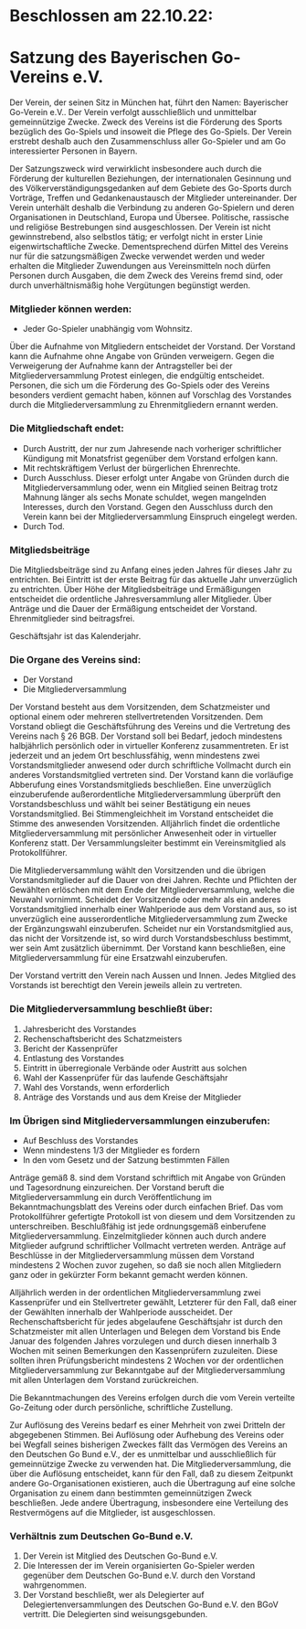 # Beschlossen am 22.10.22:
# Satzung des Bayerischen Go-Vereins e.V.

Der Verein, der seinen Sitz in München hat, führt den Namen: Bayerischer Go-Verein e.V..
Der Verein verfolgt ausschließlich und unmittelbar gemeinnützige Zwecke. Zweck des Vereins ist die Förderung des Sports bezüglich des Go-Spiels und insoweit die Pflege des Go-Spiels. Der Verein erstrebt deshalb auch den Zusammenschluss aller Go-Spieler und am Go interessierter Personen in Bayern.

Der Satzungszweck wird verwirklicht insbesondere auch durch die Förderung der kulturellen Beziehungen, der internationalen Gesinnung und des Völkerverständigungsgedanken auf dem Gebiete des Go-Sports durch Vorträge, Treffen und Gedankenaustausch der Mitglieder untereinander. Der Verein unterhält deshalb die Verbindung zu anderen Go-Spielern und deren Organisationen in Deutschland, Europa und Übersee. Politische, rassische und religiöse Bestrebungen sind ausgeschlossen. Der Verein ist nicht gewinnstrebend, also selbstlos tätig; er verfolgt nicht in erster Linie eigenwirtschaftliche Zwecke. Dementsprechend dürfen Mittel des Vereins nur für die satzungsmäßigen Zwecke verwendet werden und weder erhalten die Mitglieder Zuwendungen aus Vereinsmitteln noch dürfen Personen durch Ausgaben, die dem Zweck des Vereins fremd sind, oder durch unverhältnismäßig hohe Vergütungen begünstigt werden.

### Mitglieder können werden:

* Jeder Go-Spieler unabhängig vom Wohnsitz.

Über die Aufnahme von Mitgliedern entscheidet der Vorstand. Der Vorstand kann die Aufnahme ohne Angabe von Gründen verweigern. Gegen die Verweigerung der Aufnahme kann der Antragsteller bei der Mitgliederversammlung Protest einlegen, die endgültig entscheidet.
Personen, die sich um die Förderung des Go-Spiels oder des Vereins besonders verdient gemacht haben, können auf Vorschlag des Vorstandes durch die Mitgliederversammlung zu Ehrenmitgliedern ernannt werden.

### Die Mitgliedschaft endet:

* Durch Austritt, der nur zum Jahresende nach vorheriger schriftlicher Kündigung mit Monatsfrist gegenüber dem Vorstand erfolgen kann.
* Mit rechtskräftigem Verlust der bürgerlichen Ehrenrechte.
* Durch Ausschluss. Dieser erfolgt unter Angabe von Gründen durch die Mitgliederversammlung oder, wenn ein Mitglied seinen Beitrag trotz Mahnung länger als sechs Monate schuldet, wegen mangelnden Interesses, durch den Vorstand. Gegen den Ausschluss durch den Verein kann bei der Mitgliederversammlung Einspruch eingelegt werden.
* Durch Tod.

### Mitgliedsbeiträge

Die Mitgliedsbeiträge sind zu Anfang eines jeden Jahres für dieses Jahr zu entrichten. Bei Eintritt ist der erste Beitrag für das aktuelle Jahr unverzüglich zu entrichten. Über Höhe der Mitgliedsbeiträge und Ermäßigungen entscheidet die ordentliche Jahresversammlung aller Mitglieder. Über Anträge und die Dauer der Ermäßigung entscheidet der Vorstand. Ehrenmitglieder sind beitragsfrei.

Geschäftsjahr ist das Kalenderjahr.

### Die Organe des Vereins sind:

* Der Vorstand
* Die Mitgliederversammlung

Der Vorstand besteht aus dem Vorsitzenden, dem Schatzmeister und optional einem oder mehreren stellvertretenden Vorsitzenden. Dem Vorstand obliegt die Geschäftsführung des Vereins und die Vertretung des Vereins nach § 26 BGB. Der Vorstand soll bei Bedarf, jedoch mindestens halbjährlich persönlich oder in virtueller Konferenz zusammentreten. Er ist jederzeit und an jedem Ort beschlussfähig, wenn mindestens zwei Vorstandsmitglieder anwesend oder durch schriftliche Vollmacht durch ein anderes Vorstandsmitglied vertreten sind. Der Vorstand kann die vorläufige Abberufung eines Vorstandsmitglieds beschließen. Eine unverzüglich einzuberufende außerordentliche Mitgliederversammlung überprüft den Vorstandsbeschluss und wählt bei seiner Bestätigung ein neues Vorstandsmitglied. Bei Stimmengleichheit im Vorstand entscheidet die Stimme des anwesenden Vorsitzenden. Alljährlich findet die ordentliche Mitgliederversammlung mit persönlicher Anwesenheit oder in virtueller Konferenz statt. Der Versammlungsleiter bestimmt ein Vereinsmitglied als Protokollführer.

Die Mitgliederversammlung wählt den Vorsitzenden und die übrigen Vorstandsmitglieder auf die Dauer von drei Jahren. Rechte und Pflichten der Gewählten erlöschen mit dem Ende der Mitgliederversammlung, welche die Neuwahl vornimmt. Scheidet der Vorsitzende oder mehr als ein anderes Vorstandsmitglied innerhalb einer Wahlperiode aus dem Vorstand aus, so ist unverzüglich eine ausserordentliche Mitgliederversammlung zum Zwecke der Ergänzungswahl einzuberufen. Scheidet nur ein Vorstandsmitglied aus, das nicht der Vorsitzende ist, so wird durch Vorstandsbeschluss bestimmt, wer sein Amt zusätzlich übernimmt. Der Vorstand kann beschließen, eine Mitgliederversammlung für eine Ersatzwahl einzuberufen.

Der Vorstand vertritt den Verein nach Aussen und Innen. Jedes Mitglied des Vorstands ist berechtigt den Verein jeweils allein zu vertreten.

### Die Mitgliederversammlung beschließt über:

1. Jahresbericht des Vorstandes
1. Rechenschaftsbericht des Schatzmeisters
1. Bericht der Kassenprüfer
1. Entlastung des Vorstandes
1. Eintritt in überregionale Verbände oder Austritt aus solchen
1. Wahl der Kassenprüfer für das laufende Geschäftsjahr
1. Wahl des Vorstands, wenn erforderlich
1. Anträge des Vorstands und aus dem Kreise der Mitglieder

### Im Übrigen sind Mitgliederversammlungen einzuberufen:
* Auf Beschluss des Vorstandes
* Wenn mindestens 1/3 der Mitglieder es fordern
* In den vom Gesetz und der Satzung bestimmten Fällen

Anträge gemäß 8. sind dem Vorstand schriftlich mit Angabe von Gründen und Tagesordnung einzureichen. Der Vorstand beruft die Mitgliederversammlung ein durch Veröffentlichung im Bekanntmachungsblatt des Vereins oder durch einfachen Brief. Das vom Protokollführer gefertigte Protokoll ist von diesem und dem Vorsitzenden zu unterschreiben. Beschlußfähig ist jede ordnungsgemäß einberufene Mitgliederversammlung. Einzelmitglieder können auch durch andere Mitglieder aufgrund schriftlicher Vollmacht vertreten werden. Anträge auf Beschlüsse in der Mitgliederversammlung müssen dem Vorstand mindestens 2 Wochen zuvor zugehen, so daß sie noch allen Mitgliedern ganz oder in gekürzter Form bekannt gemacht werden können.

Alljährlich werden in der ordentlichen Mitgliederversammlung zwei Kassenprüfer und ein Stellvertreter gewählt, Letzterer für den Fall, daß einer der Gewählten innerhalb der Wahlperiode ausscheidet. Der Rechenschaftsbericht für jedes abgelaufene Geschäftsjahr ist durch den Schatzmeister mit allen Unterlagen und Belegen dem Vorstand bis Ende Januar des folgenden Jahres vorzulegen und durch diesen innerhalb 3 Wochen mit seinen Bemerkungen den Kassenprüfern zuzuleiten. Diese sollten ihren Prüfungsbericht mindestens 2 Wochen vor der ordentlichen Mitgliederversammlung zur Bekanntgabe auf der Mitgliederversammlung mit allen Unterlagen dem Vorstand zurückreichen.

Die Bekanntmachungen des Vereins erfolgen durch die vom Verein verteilte Go-Zeitung oder durch persönliche, schriftliche Zustellung.

Zur Auflösung des Vereins bedarf es einer Mehrheit von zwei Dritteln der abgegebenen Stimmen. Bei Auflösung oder Aufhebung des Vereins oder bei Wegfall seines bisherigen Zweckes fällt das Vermögen des Vereins an den Deutschen Go Bund e.V., der es unmittelbar und ausschließlich für gemeinnützige Zwecke zu verwenden hat. Die Mitgliederversammlung, die über die Auflösung entscheidet, kann für den Fall, daß zu diesem Zeitpunkt andere Go-Organisationen existieren, auch die Übertragung auf eine solche Organisation zu einem dann bestimmten gemeinnützigen Zweck beschließen. Jede andere Übertragung, insbesondere eine Verteilung des Restvermögens auf die Mitglieder, ist ausgeschlossen.

### Verhältnis zum Deutschen Go-Bund e.V.
1. Der Verein ist Mitglied des Deutschen Go-Bund e.V. 
1. Die Interessen der im Verein organisierten Go-Spieler werden gegenüber dem Deutschen Go-Bund e.V. durch den Vorstand wahrgenommen.
1. Der Vorstand beschließt, wer als Delegierter auf Delegiertenversammlungen des Deutschen Go-Bund e.V. den BGoV vertritt. Die Delegierten sind weisungsgebunden.

